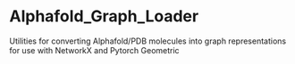 # Alphafold_Graph_Loader
Utilities for converting Alphafold/PDB molecules into graph representations for use with NetworkX and Pytorch Geometric

